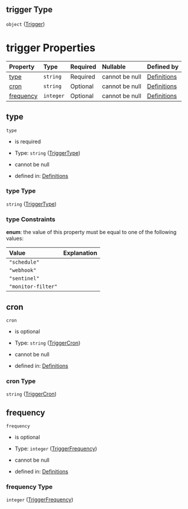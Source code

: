 ## trigger Type

`object` ([Trigger](definitions-definitions-action-properties-trigger.md))

# trigger Properties

| Property                | Type      | Required | Nullable       | Defined by                                                                                                                                                              |
| :---------------------- | :-------- | :------- | :------------- | :---------------------------------------------------------------------------------------------------------------------------------------------------------------------- |
| [type](#type)           | `string`  | Required | cannot be null | [Definitions](definitions-definitions-action-properties-trigger-properties-triggertype.md "#/definitions/action/properties/trigger/properties/type")           |
| [cron](#cron)           | `string`  | Optional | cannot be null | [Definitions](definitions-definitions-action-properties-trigger-properties-triggercron.md "#/definitions/action/properties/trigger/properties/cron")           |
| [frequency](#frequency) | `integer` | Optional | cannot be null | [Definitions](definitions-definitions-action-properties-trigger-properties-triggerfrequency.md "#/definitions/action/properties/trigger/properties/frequency") |

## type



`type`

*   is required

*   Type: `string` ([TriggerType](definitions-definitions-action-properties-trigger-properties-triggertype.md))

*   cannot be null

*   defined in: [Definitions](definitions-definitions-action-properties-trigger-properties-triggertype.md "#/definitions/action/properties/trigger/properties/type")

### type Type

`string` ([TriggerType](definitions-definitions-action-properties-trigger-properties-triggertype.md))

### type Constraints

**enum**: the value of this property must be equal to one of the following values:

| Value              | Explanation |
| :----------------- | :---------- |
| `"schedule"`       |             |
| `"webhook"`        |             |
| `"sentinel"`       |             |
| `"monitor-filter"` |             |

## cron



`cron`

*   is optional

*   Type: `string` ([TriggerCron](definitions-definitions-action-properties-trigger-properties-triggercron.md))

*   cannot be null

*   defined in: [Definitions](definitions-definitions-action-properties-trigger-properties-triggercron.md "#/definitions/action/properties/trigger/properties/cron")

### cron Type

`string` ([TriggerCron](definitions-definitions-action-properties-trigger-properties-triggercron.md))

## frequency



`frequency`

*   is optional

*   Type: `integer` ([TriggerFrequency](definitions-definitions-action-properties-trigger-properties-triggerfrequency.md))

*   cannot be null

*   defined in: [Definitions](definitions-definitions-action-properties-trigger-properties-triggerfrequency.md "#/definitions/action/properties/trigger/properties/frequency")

### frequency Type

`integer` ([TriggerFrequency](definitions-definitions-action-properties-trigger-properties-triggerfrequency.md))
